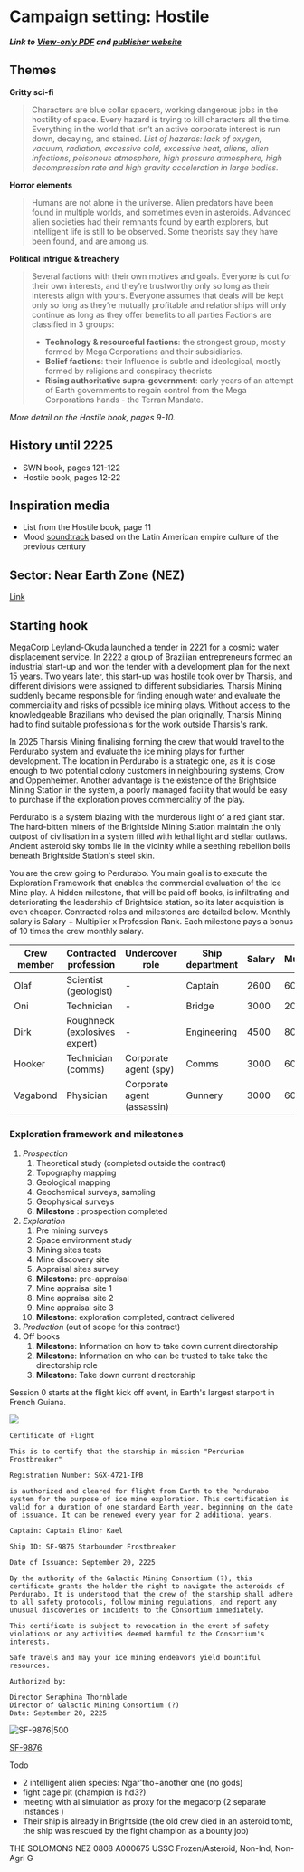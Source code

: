 # Campaign setting: Hostile
***Link to [View-only PDF](https://drive.google.com/file/d/1fJPqFVlO9pqcjg7lMVgE9lAy4_vml6pW/view?usp=sharing) and [publisher website](https://www.paulelliottbooks.com/hostile.html)*** 
## Themes

**Gritty sci-fi**
> Characters are blue collar spacers, working dangerous jobs in the hostility of space. Every hazard is trying to kill characters all the time. Everything in the world that isn’t an active corporate interest is run down, decaying, and stained.
> *List of hazards: lack of oxygen, vacuum, radiation, excessive cold, excessive heat, aliens, alien infections, poisonous atmosphere, high pressure atmosphere, high decompression rate and high gravity acceleration in large bodies.*

**Horror elements**
> Humans are not alone in the universe. Alien predators have been found in multiple worlds, and sometimes even in asteroids. Advanced alien societies had their remnants found by earth explorers, but intelligent life is still to be observed. Some theorists say they have been found, and are among us.

**Political intrigue & treachery**
> Several factions with their own motives and goals. Everyone is out for their own interests, and they’re trustworthy only so long as their interests align with yours. Everyone assumes that deals will be kept only so long as they’re mutually profitable and relationships will only continue as long as they offer benefits to all parties
> Factions are classified in 3 groups:
> - **Technology & resourceful factions**: the strongest group, mostly formed by Mega Corporations and their subsidiaries.
> - **Belief factions**: their Influence is subtle and ideological, mostly formed by religions and conspiracy theorists
> - **Rising authoritative supra-government**: early years of an attempt of Earth governments to regain control from the Mega Corporations hands - the Terran Mandate.

*More detail on the Hostile book, pages 9-10.*

## History until 2225

- SWN book, pages 121-122
- Hostile book, pages 12-22

## Inspiration media

- List from the Hostile book, page 11
- Mood [soundtrack](https://open.spotify.com/playlist/1SQyGxhk5WjS7txyE3d48y?si=8mzEZNWbSaSzCb6CQ5lhuw) based on the Latin American empire culture of the previous century

## Sector: Near Earth Zone (NEZ)

[Link](https://sectorswithoutnumber.com/sector/E9FKrPjS8tsRmoryYMpe)

## Starting hook

MegaCorp Leyland-Okuda launched a tender in 2221 for a cosmic water displacement service. In 2222 a group of Brazilian entrepreneurs formed an industrial start-up and won the tender with a development plan for the next 15 years. Two years later, this start-up was hostile took over by Tharsis, and different divisions were assigned to different subsidiaries. Tharsis Mining suddenly became responsible for finding enough water and evaluate the commerciality and risks of possible ice mining plays. Without access to the knowledgeable Brazilians who devised the plan originally, Tharsis Mining had to find suitable professionals for the work outside Tharsis's rank.

In 2025 Tharsis Mining finalising forming the crew that would travel to the Perdurabo system and evaluate the ice mining plays for further development. The location in Perdurabo is a strategic one, as it is close enough to two potential colony customers in neighbouring systems, Crow and Oppenheimer. Another advantage is the existence of the Brightside Mining Station in the system, a poorly managed facility that would be easy to purchase if the exploration proves commerciality of the play.

Perdurabo is a system blazing with the murderous light of a red giant star. The hard-bitten miners of the Brightside Mining Station maintain the only outpost of civilisation in a system filled with lethal light and stellar outlaws. Ancient asteroid sky tombs lie in the vicinity while a seething rebellion boils beneath Brightside Station's steel skin.

You are the crew going to Perdurabo. You main goal is to execute the Exploration Framework that enables the commercial evaluation of the Ice Mine play. A hidden milestone, that will be paid off books, is infiltrating and deteriorating the leadership of Brightside station, so its later acquisition is even cheaper. Contracted roles and milestones are detailed below. Monthly salary is Salary + Multiplier x Profession Rank. Each milestone pays a bonus of 10 times the crew monthly salary.

| Crew member | Contracted profession         | Undercover role            | Ship department | Salary | Multiplier |
| ----------- | ----------------------------- | -------------------------- | --------------- | ------ | ---------- |
| Olaf        | Scientist (geologist)         | -                          | Captain         | 2600   | 600        |
| Oni         | Technician                    | -                          | Bridge          | 3000   | 200        |
| Dirk        | Roughneck (explosives expert) | -                          | Engineering     | 4500   | 800        |
| Hooker      | Technician (comms)            | Corporate agent (spy)      | Comms           | 3000   | 600        |
| Vagabond    | Physician                     | Corporate agent (assassin) | Gunnery         | 3000   | 600        |

### Exploration framework and milestones

1. *Prospection*
	1. Theoretical study (completed outside the contract)
	2. Topography mapping
	3. Geological mapping
	4. Geochemical surveys, sampling
	5. Geophysical surveys
	6. **Milestone** : prospection completed 
2. *Exploration*
	1. Pre mining surveys
	2. Space environment study
	3. Mining sites tests
	4. Mine discovery site
	5. Appraisal sites survey
	6. **Milestone**: pre-appraisal
	7. Mine appraisal site 1
	8. Mine appraisal site 2
	9. Mine appraisal site 3
	10. **Milestone**: exploration completed, contract delivered
3. *Production* (out of scope for this contract)
4. Off books
	1. **Milestone**: Information on how to take down current directorship
	2. **Milestone**: Information on who can be trusted to take take the directorship role
	3. **Milestone**: Take down current directorship

Session 0 starts at the flight kick off event, in Earth's largest starport in French Guiana.


![](https://i.imgur.com/mzHjOaO.png)



```
Certificate of Flight

This is to certify that the starship in mission "Perdurian Frostbreaker"

Registration Number: SGX-4721-IPB

is authorized and cleared for flight from Earth to the Perdurabo system for the purpose of ice mine exploration. This certification is valid for a duration of one standard Earth year, beginning on the date of issuance. It can be renewed every year for 2 additional years.

Captain: Captain Elinor Kael

Ship ID: SF-9876 Starbounder Frostbreaker

Date of Issuance: September 20, 2225

By the authority of the Galactic Mining Consortium (?), this certificate grants the holder the right to navigate the asteroids of Perdurabo. It is understood that the crew of the starship shall adhere to all safety protocols, follow mining regulations, and report any unusual discoveries or incidents to the Consortium immediately.

This certificate is subject to revocation in the event of safety violations or any activities deemed harmful to the Consortium's interests.

Safe travels and may your ice mining endeavors yield bountiful resources.

Authorized by:

Director Seraphina Thornblade
Director of Galactic Mining Consortium (?)
Date: September 20, 2225

```

![SF-9876|500](https://i.imgur.com/rGwmaau.png)

[SF-9876](https://www.swnfreebooter.net/starshipShare/DOefjLYWNp812UH0Tqic)




Todo
- 2 intelligent alien species: Ngar'tho+another one (no gods)
- fight cage pit (champion is hd3?)
- meeting with ai simulation as proxy for the megacorp (2 separate instances )
- Their ship is already in Brightside (the old crew died in an asteroid tomb, the ship was rescued by the fight champion as a bounty job)





THE SOLOMONS NEZ 0808
A000675 USSC Frozen/Asteroid, Non-Ind, Non-Agri G